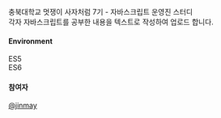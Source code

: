 충북대학교 멋쟁이 사자처럼 7기 - 자바스크립트 운영진 스터디
<br>
각자 자바스크립트를 공부한 내용을 텍스트로 작성하여 업로드 합니다.

#### Environment

ES5
<br>
ES6

#### 참여자

[@jinmay](https://github.com/jinmay)
